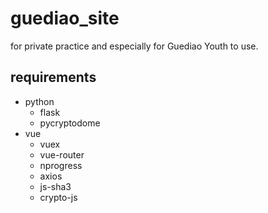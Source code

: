 guediao_site
==
for private practice and especially for Guediao Youth to use.

## requirements
- python
    - flask
    - pycryptodome
- vue
    - vuex
    - vue-router
    - nprogress
    - axios
    - js-sha3
    - crypto-js